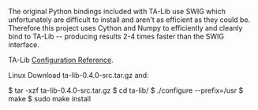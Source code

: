 The original Python bindings included with TA-Lib use SWIG which unfortunately are difficult to install and aren't as efficient as they could be. Therefore this project uses Cython and Numpy to efficiently and cleanly bind to TA-Lib -- producing results 2-4 times faster than the SWIG interface.

TA-Lib [Configuration Reference](https://github.com/mrjbq7/ta-lib#dependencies).

Linux
Download ta-lib-0.4.0-src.tar.gz and:

$ tar -xzf ta-lib-0.4.0-src.tar.gz
$ cd ta-lib/
$ ./configure --prefix=/usr
$ make
$ sudo make install